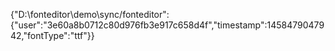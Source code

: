 {"D:\\fonteditor\\demo\\sync\/fonteditor":{"user":"3e60a8b0712c80d976fb3e917c658d4f","timestamp":1458479047942,"fontType":"ttf"}}